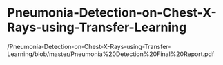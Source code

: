 # Pneumonia-Detection-on-Chest-X-Rays-using-Transfer-Learning

/Pneumonia-Detection-on-Chest-X-Rays-using-Transfer-Learning/blob/master/Pneumonia%20Detection%20Final%20Report.pdf
